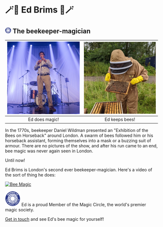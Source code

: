 # 🪄🐝 Ed Brims 🐝🪄
## <img src="mmc.png" width="20"/> The beekeeper-magician

![Magician Ed](stage-ed-500.jpeg) |  ![Beekeeper Ed](beekeeper_ed_500.jpg)
:--------------------------------:|:--------------------------------------:
Ed does magic!                    |  Ed keeps bees!

In the 1770s, beekeeper Daniel Wildman presented an "Exhibition of the Bees on Horseback" around London. A swarm of bees followed him or his horseback assistant, forming themselves into a mask or a buzzing suit of armour. There are no pictures of the show, and after his run came to an end, bee magic was never again seen in London.

Until now!

Ed Brims is London's second ever beekeeper-magician. Here's a video of the sort of thing he does:

[![Bee Magic](https://img.youtube.com/vi/hn-aSjQo_pk/maxresdefault.jpg)](https://www.youtube.com/watch?v=hn-aSjQo_pk)

<img src="mmc.png" width="50" /> Ed is a proud Member of the Magic Circle, the world's premier magic society.

[Get in touch](mailto:edbrims@gmail.com) and see Ed's bee magic for yourself!
